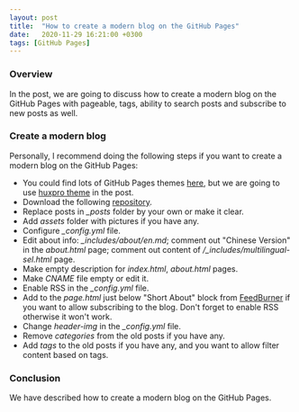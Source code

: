 ```yaml
---
layout: post
title:  "How to create a modern blog on the GitHub Pages"
date:   2020-11-29 16:21:00 +0300
tags: [GitHub Pages]
---
```


### Overview

In the post, we are going to discuss how to create a modern blog on the GitHub Pages with pageable, tags, ability to search posts and subscribe to new posts as well.

### Create a modern blog

Personally, I recommend doing the following steps if you want to create a modern blog on the GitHub Pages:

- You could find lots of GitHub Pages themes [here](https://jekyllrb.com/docs/themes/), but we are going to use [huxpro theme](https://huangxuan.me/) in the post.
- Download the following [repository](https://github.com/Huxpro/huxpro.github.io).
- Replace posts in *_posts* folder by your own or make it clear.
- Add *assets* folder with pictures if you have any.
- Configure *_config.yml* file.
- Edit about info: *_includes/about/en.md*; 
comment out "Chinese Version" in the *about.html* page;
comment out content of */_includes/multilingual-sel.html* page.
- Make empty description for *index.html*, *about.html* pages.
- Make *CNAME* file empty or edit it.
- Enable RSS in the *_config.yml* file.
- Add to the *page.html* just below "Short About" block from [FeedBurner](https://feedburner.google.com/) if you want to allow subscribing to the blog.
Don't forget to enable RSS otherwise it won't work.
- Change *header-img* in the *_config.yml* file.
- Remove *categories* from the old posts if you have any.
- Add *tags* to the old posts if you have any, and you want to allow filter content based on tags.

### Conclusion

We have described how to create a modern blog on the GitHub Pages.
